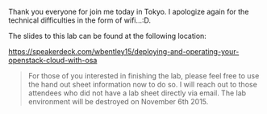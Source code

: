 
Thank you everyone for join me today in Tokyo.  I apologize again for the technical difficulties in the form of wifi...:D.

The slides to this lab can be found at the following location:

https://speakerdeck.com/wbentley15/deploying-and-operating-your-openstack-cloud-with-osa

>For those of you interested in finishing the lab, please feel free to use the hand out sheet information now to do so.  I will reach out to those attendees who did not have a lab sheet directly via email.  The lab environment will be destroyed on November 6th 2015.
